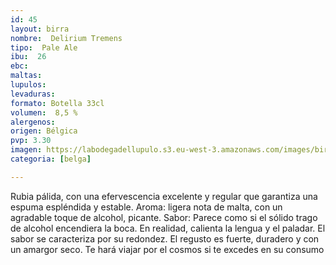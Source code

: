 ```yaml
---
id: 45
layout: birra
nombre:  Delirium Tremens
tipo:  Pale Ale
ibu:  26
ebc:
maltas: 
lupulos: 
levaduras: 
formato: Botella 33cl
volumen:  8,5 %
alergenos: 
origen: Bélgica
pvp: 3.30
imagen: https://labodegadellupulo.s3.eu-west-3.amazonaws.com/images/birras/delirium.jpg
categoria: [belga]

---
```

Rubia pálida, con una efervescencia excelente y regular que garantiza una espuma espléndida y estable. Aroma: ligera nota de malta, con un agradable toque de alcohol, picante. Sabor: Parece como si el sólido trago de alcohol encendiera la boca. En realidad, calienta la lengua y el paladar. El sabor se caracteriza por su redondez. El regusto es fuerte, duradero y con un amargor seco. Te hará viajar por el cosmos si te excedes en su consumo








